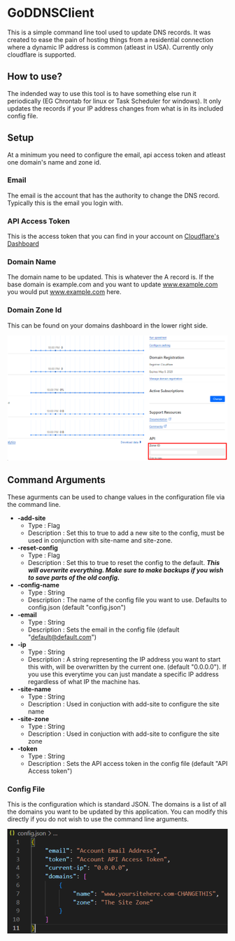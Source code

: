 # GoDDNSClient

This is a simple command line tool used to update DNS records. It was created to ease the pain of hosting things from a residential connection where a dynamic IP address is common (atleast in USA). Currently only cloudflare is supported.

## How to use?

The indended way to use this tool is to have something else run it periodically (EG Chrontab for linux or Task Scheduler for windows). It only updates the records if your IP address changes from what is in its included config file.

## Setup

At a minimum you need to configure the email, api access token and atleast one domain's name and zone id.

### Email

The email is the account that has the authority to change the DNS record. Typically this is the email you login with.

### API Access Token

This is the access token that you can find in your account on <a href="https://dash.cloudflare.com/profile/api-tokens">Cloudflare's Dashboard</a>

### Domain Name

The domain name to be updated. This is whatever the A record is. If the base domain is example.com and you want to update www.example.com you would put www.example.com here.

### Domain Zone Id

This can be found on your domains dashboard in the lower right side.

![Screenshot of where the Zone ID can be found on your domains dashboard.](images/Zone-ID-Image.png)

## Command Arguments

These agurments can be used to change values in the configuration file via the command line.

- **-add-site**
  - Type : Flag
  - Description : Set this to true to add a new site to the config, must be used in conjunction with site-name and site-zone.
- **-reset-config**
  - Type : Flag
  - Description : Set this to true to reset the config to the default. **_This will overwrite everything. Make sure to make backups if you wish to save parts of the old config._**
- **-config-name**
  - Type : String
  - Description : The name of the config file you want to use. Defaults to config.json (default "config.json")
- **-email**
  - Type : String
  - Description : Sets the email in the config file (default "default@default.com")
- **-ip**
  - Type : String
  - Description : A string representing the IP address you want to start this with, will be overwritten by the current one. (default "0.0.0.0"). If you use this everytime you can just mandate a specific IP address regardless of what IP the machine has.
- **-site-name**
  - Type : String
  - Description : Used in conjuction with add-site to configure the site name
- **-site-zone**
  - Type : String
  - Description : Used in conjuction with add-site to configure the site zone
- **-token**
  - Type : String
  - Description : Sets the API access token in the config file (default "API Access token")

### Config File

This is the configuration which is standard JSON. The domains is a list of all the domains you want to be updated by this application. You can modify this directly if you do not wish to use the command line arguments.</br>

![Sceenshot of the default configuration file](/images/image.png)
